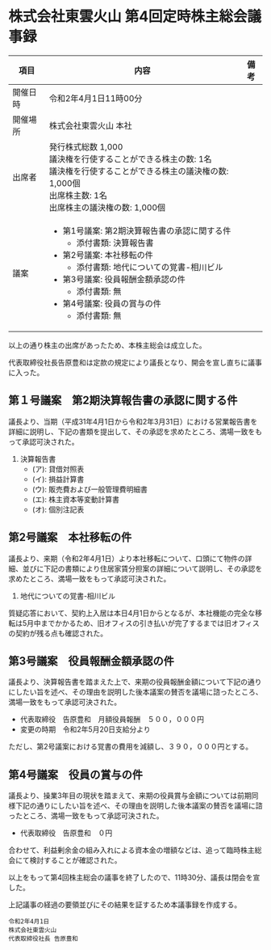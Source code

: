 # 株式会社東雲火山 第4回定時株主総会議事録

|項目|内容|備考|
|----|----|----|
|開催日時|令和2年4月1日11時00分|
|開催場所|株式会社東雲火山 本社|
|出席者|発行株式総数 1,000<br>議決権を行使することができる株主の数: 1名<br>議決権を行使することができる株主の議決権の数: 1,000個<br>出席株主数: 1名<br>出席株主の議決権の数: 1,000個|
|議案|<ul><li>第1号議案: 第2期決算報告書の承認に関する件<ul><li>添付書類: 決算報告書</li></ul></li><li>第2号議案: 本社移転の件<ul><li>添付書類: 地代についての覚書-相川ビル</li></ul></li><li>第3号議案: 役員報酬金額承認の件<ul><li>添付書類: 無</li></ul></li><li>第4号議案: 役員の賞与の件<ul><li>添付書類: 無</li></ul></li></ul>|

以上の通り株主の出席があったため、本株主総会は成立した。

代表取締役社長告原豊和は定款の規定により議長となり、開会を宣し直ちに議事に入った。

## 第１号議案　第2期決算報告書の承認に関する件

議長より、当期（平成31年4月1日から令和2年3月31日）における営業報告書を詳細に説明し、下記の書類を提出して、その承認を求めたところ、満場一致をもって承認可決された。

1.	決算報告書
    - (ア): 貸借対照表
    - (イ): 損益計算書
    - (ウ): 販売費および一般管理費明細書
    - (エ): 株主資本等変動計算書
    - (オ): 個別注記表


## 第2号議案　本社移転の件

議長より、来期（令和2年4月1日）より本社移転について、口頭にて物件の詳細、並びに下記の書類により住居家賃分担案の詳細について説明し、その承認を求めたところ、満場一致をもって承認可決された。

1. 地代についての覚書-相川ビル

質疑応答において、契約上入居は本日4月1日からとなるが、本社機能の完全な移転は5月中までかかるため、旧オフィスの引き払いが完了するまでは旧オフィスの契約が残る点も確認された。

## 第3号議案　役員報酬金額承認の件

議長より、決算報告書を踏まえた上で、来期の役員報酬金額について下記の通りにしたい旨を述べ、その理由を説明した後本議案の賛否を議場に諮ったところ、満場一致をもって承認可決された。

- 代表取締役　告原豊和　月額役員報酬　５００，０００円
- 変更の時期　令和2年5月20日支給分より

ただし、第2号議案における覚書の費用を減額し、３９０，０００円とする。

## 第4号議案　役員の賞与の件

議長より、操業3年目の現状を踏まえて、来期の役員賞与金額については前期同様下記の通りにしたい旨を述べ、その理由を説明した後本議案の賛否を議場に諮ったところ、満場一致をもって承認可決された。

- 代表取締役　告原豊和　０円

合わせて、利益剰余金の組み入れによる資本金の増額などは、追って臨時株主総会にて検討することが確認された。

以上をもって第4回株主総会の議事を終了したので、11時30分、議長は閉会を宣した。

上記議事の経過の要領並びにその結果を証するため本議事録を作成する。

```
令和2年4月1日
株式会社東雲火山
代表取締役社長 告原豊和
```
